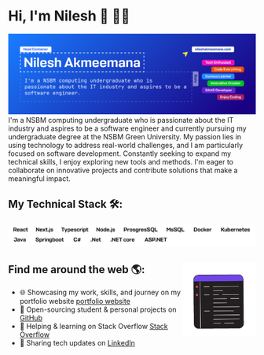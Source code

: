 # Hi, I'm Nilesh 👋 👨‍💻

<img src="https://raw.githubusercontent.com/nileshakmeemana/nileshakmeemana/main/gh-header-image-cropped.png" alt="banner that says Nilesh Akmeemana - I'm a NSBM computing undergraduate who is passionate about the IT industry and aspires to be a software engineer">
I'm a NSBM computing undergraduate who is passionate about the IT industry and aspires to be a software engineer and currently pursuing my undergraduate degree at the NSBM Green University. My passion lies in using technology to address real-world challenges, and I am particularly focused on software development. Constantly seeking to expand my technical skills, I enjoy exploring new tools and methods. I'm eager to collaborate on innovative projects and contribute solutions that make a meaningful impact.

## My Technical Stack 🛠️:

<img src="https://raw.githubusercontent.com/nileshakmeemana/nileshakmeemana/main/Tech-Stack.png" alt="image that says Nilesh Akmeemana's Technical Stack">

## Find me around the web 🌎: <a href="https://github.com/sponsors/nileshakmeemana"><img align="right" width="150" height="150" src="https://github.com/nileshakmeemana/nileshakmeemana/blob/main/animatedgif/keyboard.gif?raw=true"></a>

- 🌐 Showcasing my work, skills, and journey on my portfolio website <a href="https://my-portfolio-website-nine-kappa.vercel.app/">portfolio website</a>
- 📂 Open-sourcing student & personal projects on <a href="#">GitHub</a>
- 💬 Helping & learning on Stack Overflow <a href="https://stackoverflow.com/users/23166289">Stack Overflow</a>
- 🧳 Sharing tech updates on <a href="www.linkedin.com/in/nilesh-akmeemana-509731241">LinkedIn</a>
